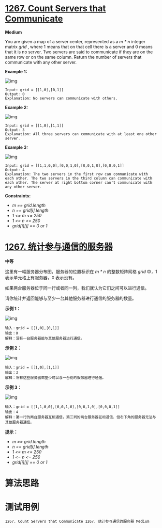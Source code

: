 # [1267. Count Servers that Communicate][enTitle]

**Medium**

You are given a map of a server center, represented as a  *m * n*  integer matrix  *grid* , where 1 means that on that cell there is a server and 0 means that it is no server. Two servers are said to communicate if they are on the same row or on the same column.  Return the number of servers that communicate with any other server.



**Example 1:** 

![img](https://assets.leetcode.com/uploads/2019/11/14/untitled-diagram-6.jpg)

```
Input: grid = [[1,0],[0,1]]
Output: 0
Explanation: No servers can communicate with others.
```

**Example 2:** 

![img](https://assets.leetcode.com/uploads/2019/11/13/untitled-diagram-4.jpg)

```
Input: grid = [[1,0],[1,1]]
Output: 3
Explanation: All three servers can communicate with at least one other server.

```

**Example 3:** 

![img](https://assets.leetcode.com/uploads/2019/11/14/untitled-diagram-1-3.jpg)

```
Input: grid = [[1,1,0,0],[0,0,1,0],[0,0,1,0],[0,0,0,1]]
Output: 4
Explanation: The two servers in the first row can communicate with each other. The two servers in the third column can communicate with each other. The server at right bottom corner can't communicate with any other server.

```



**Constraints:** 

-  *m == grid.length*  
-  *n == grid[i].length*  
-  *1 <= m <= 250*  
-  *1 <= n <= 250*  
-  *grid[i][j] == 0 or 1* 


# [1267. 统计参与通信的服务器][cnTitle]

**中等**

这里有一幅服务器分布图，服务器的位置标识在  *m * n*  的整数矩阵网格  *grid*  中，1 表示单元格上有服务器，0 表示没有。

如果两台服务器位于同一行或者同一列，我们就认为它们之间可以进行通信。

请你统计并返回能够与至少一台其他服务器进行通信的服务器的数量。



**示例 1：** 

![img](https://assets.leetcode-cn.com/aliyun-lc-upload/uploads/2019/11/24/untitled-diagram-6.jpg)

```
输入：grid = [[1,0],[0,1]]
输出：0
解释：没有一台服务器能与其他服务器进行通信。
```

**示例 2：** 

![img](https://assets.leetcode-cn.com/aliyun-lc-upload/uploads/2019/11/24/untitled-diagram-4-1.jpg)

```
输入：grid = [[1,0],[1,1]]
输出：3
解释：所有这些服务器都至少可以与一台别的服务器进行通信。

```

**示例 3：** 

![img](https://assets.leetcode-cn.com/aliyun-lc-upload/uploads/2019/11/24/untitled-diagram-1-3.jpg)

```
输入：grid = [[1,1,0,0],[0,0,1,0],[0,0,1,0],[0,0,0,1]]
输出：4
解释：第一行的两台服务器互相通信，第三列的两台服务器互相通信，但右下角的服务器无法与其他服务器通信。

```



**提示：** 

-  *m == grid.length*  
-  *n == grid[i].length*  
-  *1 <= m <= 250*  
-  *1 <= n <= 250*  
-  *grid[i][j] == 0 or 1* 




# 算法思路

# 测试用例
```
1267. Count Servers that Communicate 1267. 统计参与通信的服务器 Medium
```

[enTitle]: https://leetcode.com/problems/count-servers-that-communicate/
[cnTitle]: https://leetcode-cn.com/problems/count-servers-that-communicate/
